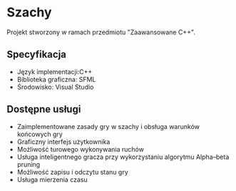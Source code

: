 # Szachy
Projekt stworzony w ramach przedmiotu "Zaawansowane C++".

## Specyfikacja

* Język implementacji:C++
* Biblioteka graficzna: SFML
* Środowisko: Visual Studio 

## Dostępne usługi

* Zaimplementowane zasady gry w szachy i obsługa warunków końcowych gry
* Graficzny interfejs użytkownika
* Możliwość turowego wykonywania ruchów
* Usługa inteligentnego gracza przy wykorzystaniu algorytmu Alpha–beta pruning
* Możliwość zapisu i odczytu stanu gry
* Usługa mierzenia czasu



 

